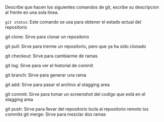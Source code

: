 Describe que hacen los siguientes comandos de git, escribe su descripcion al frente en una sola linea.

`git status`: Este comando se usa para obtener el estado actual del repositorio

git clone: Sirve para clonar un repositorio

git pull: Sirve para trerme un repositorio, pero que ya ha sido clonado

git checkout: Sirve para cambiarme de ramas

git log: Sirve para ver el historial de commit

git branch: Sirve para generar una rama

git add: Sirve para pasar el archivo al stagging area

git commit: Sirve para tomar un screenshot del codigo que está en el stagging area 

git push: Sirve para llevar del repositorio locla al repositorio remoto los commits
git merge: Sirve para mezclar dos ramas 
